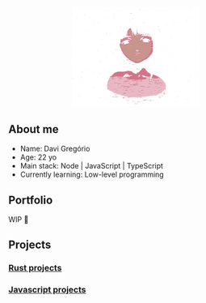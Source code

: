 <div align=center>
<img src="./lain-gif.gif" alt="drawing" width="50%"/>
</div>


## About me

- Name: Davi Gregório
- Age: 22 yo
- Main stack: Node | JavaScript | TypeScript
- Currently learning: Low-level programming

## Portfolio
WIP 🚧

## Projects

### [Rust projects](https://github.com/DaviGGA/rust-projects)
### [Javascript projects](https://github.com/DaviGGA/js-projects)


